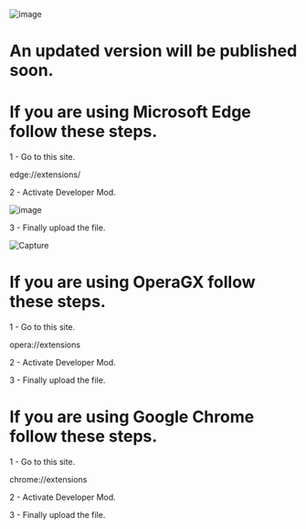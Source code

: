 
![image](https://user-images.githubusercontent.com/84348985/177056107-ba0722a8-2293-4a85-b060-b8a518d34a8f.png)

# An updated version will be published soon.


# If you are using Microsoft Edge follow these steps.

1 - Go to this site.

edge://extensions/

2 - Activate Developer Mod.

![image](https://user-images.githubusercontent.com/84348985/177054472-fa3ab072-c548-40fd-804c-b66a8e6336da.png)

3 - Finally upload the file.

![Capture](https://user-images.githubusercontent.com/84348985/177054397-f145060a-8ad9-40fa-93cd-5060e07c8164.PNG)

# If you are using OperaGX follow these steps.

1 - Go to this site.

opera://extensions

2 - Activate Developer Mod.

3 - Finally upload the file.

# If you are using Google Chrome follow these steps.

1 - Go to this site.

chrome://extensions

2 - Activate Developer Mod.

3 - Finally upload the file.



